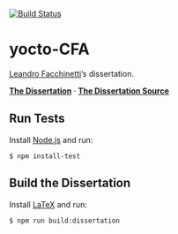 [![Build Status](https://travis-ci.com/leafac/yocto-cfa.svg?branch=master)](https://travis-ci.com/leafac/yocto-cfa)

yocto-CFA
=========

[Leandro Facchinetti](https://www.leafac.com)’s dissertation.

[**The Dissertation**](yocto-cfa.pdf) · [**The Dissertation Source**](yocto-cfa.tex)

Run Tests
---------

Install [Node.js](https://nodejs.org/) and run:

```console
$ npm install-test
```

Build the Dissertation
----------------------

Install [LaTeX](https://www.latex-project.org) and run:

```console
$ npm run build:dissertation
```
